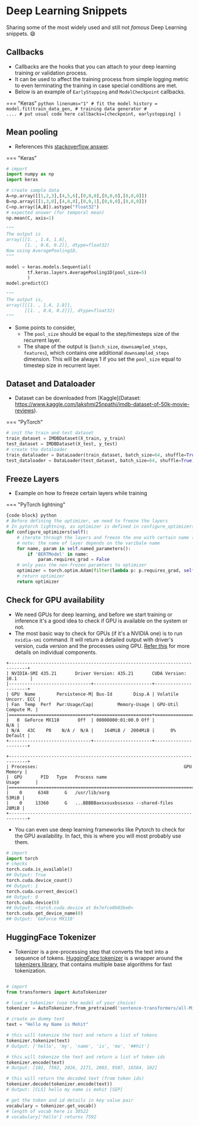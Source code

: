 Deep Learning Snippets
=========================

Sharing some of the most widely used and still not *famous* Deep Learning snippets. :smile:

## Callbacks

- Callbacks are the hooks that you can attach to your deep learning training or validation process.
- It can be used to affect the training process from simple logging metric to even terminating the training in case special conditions are met.
- Below is an example of `EarlyStopping` and `ModelCheckpoint` callbacks.

=== "Keras"
    ``` python linenums="1"
    # fit the model
    history = model.fit(train_data_gen, # training data generator
    #                     .... # put usual code here
                        callbacks=[checkpoint, earlystopping]
                    )
    ```

## Mean pooling

- References this [stackoverflow answer](https://stackoverflow.com/questions/36428323/lstm-followed-by-mean-pooling/64630846#64630846).

=== "Keras"
``` python linenums="1"
# import
import numpy as np
import keras

# create sample data
A=np.array([[1,2,3],[4,5,6],[0,0,0],[0,0,0],[0,0,0]])
B=np.array([[1,3,0],[4,0,0],[0,0,1],[0,0,0],[0,0,0]])
C=np.array([A,B]).astype("float32")
# expected answer (for temporal mean)
np.mean(C, axis=1)

"""
The output is
array([[1. , 1.4, 1.8],
       [1. , 0.6, 0.2]], dtype=float32)
Now using AveragePooling1D,
"""

model = keras.models.Sequential(
        tf.keras.layers.AveragePooling1D(pool_size=5)
        )
model.predict(C)

"""
The output is,
array([[[1. , 1.4, 1.8]],
       [[1. , 0.6, 0.2]]], dtype=float32)
"""
```

- Some points to consider,
  - The `pool_size` should be equal to the step/timesteps size of the recurrent layer.
  - The shape of the output is (`batch_size`, `downsampled_steps`, `features`), which contains one additional `downsampled_steps` dimension. This will be always 1 if you set the `pool_size` equal to timestep size in recurrent layer.

## Dataset and Dataloader

- Dataset can be downloaded from [Kaggle](Dataset: https://www.kaggle.com/lakshmi25npathi/imdb-dataset-of-50k-movie-reviews).

=== "PyTorch"
``` python linenums="1"
# init the train and test dataset
train_dataset = IMDBDataset(X_train, y_train)
test_dataset = IMDBDataset(X_test, y_test)
# create the dataloader
train_dataloader = DataLoader(train_dataset, batch_size=64, shuffle=True)
test_dataloader = DataLoader(test_dataset, batch_size=64, shuffle=True)
```

## Freeze Layers

- Example on how to freeze certain layers while training

=== "PyTorch lightning"
``` python linenums="1"
{code-block} python
# Before defining the optimizer, we need to freeze the layers
# In pytorch lightning, as optimizer is defined in configure_optimizers, we freeze layers there.
def configure_optimizers(self):
    # iterate through the layers and freeze the one with certain name (here all BERT models)
    # note: the name of layer depends on the varibale name
    for name, param in self.named_parameters():
        if 'BERTModel' in name:
            param.requires_grad = False
    # only pass the non-frozen paramters to optimizer
    optimizer = torch.optim.Adam(filter(lambda p: p.requires_grad, self.parameters()), lr=1e-3)
    # return optimizer
    return optimizer
```

## Check for GPU availability 

- We need GPUs for deep learning, and before we start training or inference it's a good idea to check if GPU is available on the system or not. 
- The most basic way to check for GPUs (if it's a NVIDIA one) is to run `nvidia-smi` command. It will return a detailed output with driver's version, cuda version and the processes using GPU. [Refer this](https://medium.com/analytics-vidhya/explained-output-of-nvidia-smi-utility-fc4fbee3b124) for more details on individual components.


``` shell
+-----------------------------------------------------------------------------+
| NVIDIA-SMI 435.21       Driver Version: 435.21       CUDA Version: 10.1     |
|-------------------------------+----------------------+----------------------+
| GPU  Name        Persistence-M| Bus-Id        Disp.A | Volatile Uncorr. ECC |
| Fan  Temp  Perf  Pwr:Usage/Cap|         Memory-Usage | GPU-Util  Compute M. |
|===============================+======================+======================|
|   0  GeForce MX110       Off  | 00000000:01:00.0 Off |                  N/A |
| N/A   43C    P0    N/A /  N/A |    164MiB /  2004MiB |      0%      Default |
+-------------------------------+----------------------+----------------------+

+-----------------------------------------------------------------------------+
| Processes:                                                       GPU Memory |
|  GPU       PID   Type   Process name                             Usage      |
|=============================================================================|
|    0      6348      G   /usr/lib/xorg                                 53MiB |
|    0     13360      G   ...BBBBBaxsxsuxbssxsxs --shared-files         28MiB |
+-----------------------------------------------------------------------------+
```

- You can even use deep learning frameworks like Pytorch to check for the GPU availability. In fact, this is where you will most probably use them.

``` python linenums="1"
# import 
import torch
# checks
torch.cuda.is_available()
## Output: True
torch.cuda.device_count()
## Output: 1
torch.cuda.current_device()
## Output: 0
torch.cuda.device(0)
## Output: <torch.cuda.device at 0x7efce0b03be0>
torch.cuda.get_device_name(0)
## Output: 'GeForce MX110'
```

## HuggingFace Tokenizer

- Tokenizer is a pre-processing step that converts the text into a sequence of tokens. [HuggingFace tokenizer](https://huggingface.co/docs/transformers/main_classes/tokenizer) is a wrapper around the [tokenizers library](https://github.com/huggingface/tokenizers), that contains multiple base algorithms for fast tokenization.

``` python linenums="1"

# import
from transformers import AutoTokenizer

# load a tokenizer (use the model of your choice)
tokenizer = AutoTokenizer.from_pretrained('sentence-transformers/all-MiniLM-L6-v2')

# create an dummy text
text = "Hello my Name is Mohit"

# this will tokenize the text and return a list of tokens
tokenizer.tokenize(text)
# Output: ['hello', 'my', 'name', 'is', 'mo', '##hit']

# this will tokenize the text and return a list of token ids
tokenizer.encode(text)
# Output: [101, 7592, 2026, 2171, 2003, 9587, 16584, 102]

# this will return the decoded text (from token ids)
tokenizer.decode(tokenizer.encode(text))
# Output: [CLS] hello my name is mohit [SEP]

# get the token and id details in key value pair
vocabulary = tokenizer.get_vocab()
# length of vocab here is 30522
# vocabulary['hello'] returns 7592
```

<!-- ## Tensor operations

- Tensors are the building blocks of any Deep Learning project. Here, let's go through some common tensor operations,

=== "Pytorch"

    ``` python

    # create a tensor

    # remove all 1 sized dimensions
    tensor_array.squeeze() # Input: (1, 1, 192), Output: (, 192)

    # from numpy array to tensor

    # from tensor to numpy array
    tensor_array.detach().numpy()
    ```

!!! Note
    `tensor.detach()` and `torch.no_grad()` both are used to defined logic for which grad should not be computed. While `detach` is specifically for a tensor, `no_grad` turns off `required_grad` temporarily for any operations within the `with` block. *(Refer [StackOverflow Question](https://stackoverflow.com/questions/56816241/difference-between-detach-and-with-torch-nograd-in-pytorch))* -->